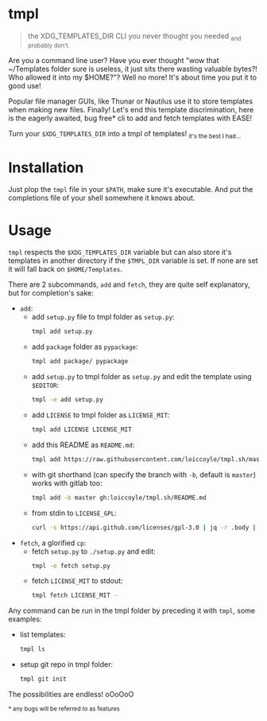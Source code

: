 # tmpl

> the XDG_TEMPLATES_DIR CLI you never thought you needed <sub>and probably don't.</sub>

Are you a command line user? Have you ever thought "wow that ~/Templates folder sure is useless, it just sits there wasting valuable bytes?! Who allowed it into my $HOME?"? Well no more! It's about time you put it to good use!

Popular file manager GUIs, like Thunar or Nautilus use it to store templates when making new files. Finally! Let's end this template discrimination, here is the eagerly awaited, bug free* cli to add and fetch templates with EASE!

Turn your `$XDG_TEMPLATES_DIR` into a tmpl of templates! <sub>it's the best I had...</sub>

# Installation

Just plop the `tmpl` file in your `$PATH`, make sure it's executable. And put the completions file of your shell somewhere it knows about.

# Usage

`tmpl` respects the `$XDG_TEMPLATES_DIR` variable but can also store it's templates in another directory if the `$TMPL_DIR` variable is set. If none are set it will fall back on `$HOME/Templates`.

There are 2 subcommands, `add` and `fetch`, they are quite self explanatory, but for completion's sake:

* `add`:
	* add `setup.py` file to tmpl folder as `setup.py`:
      ```bash
      tmpl add setup.py
      ```
    * add `package` folder as `pypackage`:
      ```bash
      tmpl add package/ pypackage
      ```
    * add `setup.py` to tmpl folder as `setup.py` and edit the template using `$EDITOR`:
      ```bash
      tmpl -e add setup.py
      ```
	* add `LICENSE` to tmpl folder as `LICENSE_MIT`:
      ```bash
      tmpl add LICENSE LICENSE_MIT
      ```
    * add this README as `README.md`:
      ```bash
      tmpl add https://raw.githubusercontent.com/loiccoyle/tmpl.sh/master/README.md
      ```
    * with git shorthand (can specify the branch with `-b`, default is `master`) works with gitlab too:
	  ```bash
      tmpl add -b master gh:loiccoyle/tmpl.sh/README.md
      ```
    * from stdin to `LICENSE_GPL`:
      ```bash
      curl -s https://api.github.com/licenses/gpl-3.0 | jq -r .body | tmpl add - LICENSE_GPL
      ```
* `fetch`, a glorified `cp`:
  * fetch `setup.py` to `./setup.py` and edit:
    ```bash
    tmpl -e fetch setup.py
    ```
  * fetch `LICENSE_MIT` to stdout:
    ```bash
    tmpl fetch LICENSE_MIT -
    ```

Any command can be run in the tmpl folder by preceding it with `tmpl`, some examples:
* list templates:
  ```bash
  tmpl ls
  ```
* setup git repo in tmpl folder:
  ```bash
  tmpl git init
  ```
The possibilities are endless! oOoOoO

<sub>* any bugs will be referred to as features</sub>
